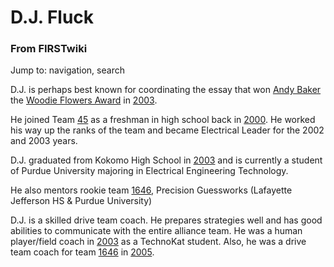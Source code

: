 # D.J. Fluck

### From FIRSTwiki

Jump to: navigation, search

D.J. is perhaps best known for coordinating the essay that won [Andy
Baker](/index.php/Andy_Baker "Andy Baker" ) the [Woodie Flowers
Award](/index.php/Woodie_Flowers_Award "Woodie Flowers Award" ) in
[2003](/index.php/Game_%282003%29 "Game \(2003\)" ).

He joined Team [45](/index.php/45 "45" ) as a freshman in high school back in
[2000](/index.php/Game_%282000%29 "Game \(2000\)" ). He worked his way up the
ranks of the team and became Electrical Leader for the 2002 and 2003 years.

D.J. graduated from Kokomo High School in [2003](/index.php/Game_%282003%29
"Game \(2003\)" ) and is currently a student of Purdue University majoring in
Electrical Engineering Technology.

He also mentors rookie team [1646](/index.php/1646 "1646" ), Precision
Guessworks (Lafayette Jefferson HS &amp; Purdue University)

D.J. is a skilled drive team coach. He prepares strategies well and has good
abilities to communicate with the entire alliance team. He was a human
player/field coach in [2003](/index.php/Game_%282003%29 "Game \(2003\)" ) as a
TechnoKat student. Also, he was a drive team coach for team
[1646](/index.php/1646 "1646" ) in [2005](/index.php/Game_%282005%29 "Game
\(2005\)" ).

